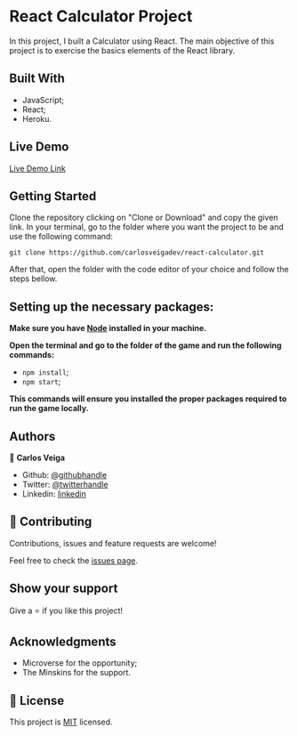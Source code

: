 # **React Calculator Project**

In this project, I built a Calculator using React. The main objective of this project is to exercise the basics elements of the React library.

## **Built With**

- JavaScript;
- React;
- Heroku.

## **Live Demo**

[Live Demo Link](https://react-calculator-chveiga.herokuapp.com//)


## **Getting Started**

Clone the repository clicking on "Clone or Download" and copy the given link. In your terminal, go to the folder where you want the project to be and use the following command:

`git clone https://github.com/carlosveigadev/react-calculator.git`

After that, open the folder with the code editor of your choice and follow the steps bellow.

## **Setting up the necessary packages:**

**Make sure you have [Node](https://nodejs.org/en/download/) installed in your machine.**

**Open the terminal and go to the folder of the game and run the following commands:**
* `npm install`;
* `npm start`;

**This commands will ensure you installed the proper packages required to run the game locally.**


## **Authors**

👤 **Carlos Veiga**

- Github: [@githubhandle](https://github.com/wrakc)
- Twitter: [@twitterhandle](https://twitter.com/carlosveig)
- Linkedin: [linkedin](https://linkedin.com/chveiga)

## 🤝 **Contributing**

Contributions, issues and feature requests are welcome!

Feel free to check the [issues page](https://github.com/carlosveigadev/react-calculator/issues).

## **Show your support**

Give a ⭐️ if you like this project!

## **Acknowledgments**

- Microverse for the opportunity;
- The Minskins for the support.

## 📝 **License**

This project is [MIT](LICENSE) licensed.
